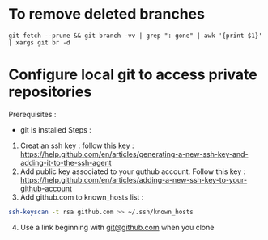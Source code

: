 # To remove deleted branches
```linux
git fetch --prune && git branch -vv | grep ": gone" | awk '{print $1}' | xargs git br -d
```
# Configure local git to access private repositories
Prerequisites :
* git is installed
Steps :
1. Creat an ssh key : follow this key : https://help.github.com/en/articles/generating-a-new-ssh-key-and-adding-it-to-the-ssh-agent
2. Add public key associated to your guthub account. Follow this key : https://help.github.com/en/articles/adding-a-new-ssh-key-to-your-github-account
3. Add github.com to known_hosts list :
```bash
ssh-keyscan -t rsa github.com >> ~/.ssh/known_hosts
```
4. Use a link beginning with git@github.com when you clone
